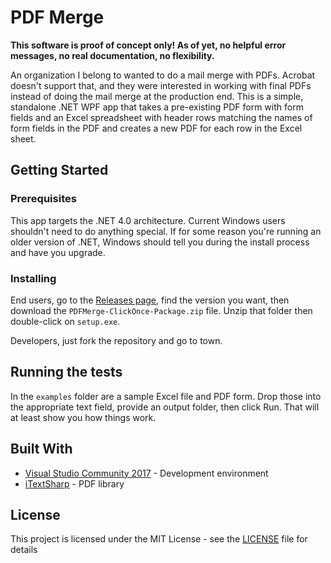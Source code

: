 # PDF Merge

**This software is proof of concept only! As of yet, no helpful error messages, no real documentation, no flexibility.**

An organization I belong to wanted to do a mail merge with PDFs. Acrobat doesn't support that, and they were interested in working with final PDFs instead of doing the mail merge at the production end. This is a simple, standalone .NET WPF app that takes a pre-existing PDF form with form fields and an Excel spreadsheet with header rows matching the names of form fields in the PDF and creates a new PDF for each row in the Excel sheet.

## Getting Started

### Prerequisites

This app targets the .NET 4.0 architecture. Current Windows users shouldn't need to do anything special. If for some reason you're running an older version of .NET, Windows should tell you during the install process and have you upgrade.

### Installing

End users, go to the [Releases page](https://github.com/Perlkonig/PDFMerge/releases), find the version you want, then download the ``PDFMerge-ClickOnce-Package.zip`` file. Unzip that folder then double-click on ``setup.exe``. 

Developers, just fork the repository and go to town.

## Running the tests

In the ``examples`` folder are a sample Excel file and PDF form. Drop those into the appropriate text field, provide an output folder, then click Run. That will at least show you how things work.

## Built With

* [Visual Studio Community 2017](https://www.visualstudio.com/) - Development environment
* [iTextSharp](https://github.com/itext/itextsharp) - PDF library

## License

This project is licensed under the MIT License - see the [LICENSE](LICENSE) file for details


